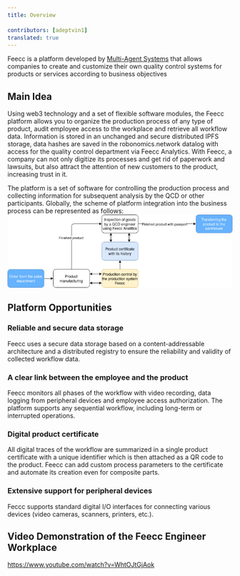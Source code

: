 ```yaml
---
title: Overview
 
contributors: [adeptvin1]
translated: true
---
```


Feecc is a platform developed by [Multi-Agent Systems](http://multi-agent.io) that allows companies to create and customize their own quality control systems for products or services according to business objectives

## Main Idea
Using web3 technology and a set of flexible software modules, the Feecc platform allows you to organize the production process of any type of product, audit employee access to the workplace and retrieve all workflow data. Information is stored in an unchanged and secure distributed IPFS storage, data hashes are saved in the robonomics.network datalog with access for the quality control department via Feecc Analytics. With Feecc, a company can not only digitize its processes and get rid of paperwork and lawsuits, but also attract the attention of new customers to the product, increasing trust in it.

The platform is a set of software for controlling the production process and collecting information for subsequent analysis by the QCD or other participants. Globally, the scheme of platform integration into the business process can be represented as follows:
![business_schema](../images/feecc-system-overview/business_schema_eng.jpg)

## Platform Opportunities

### Reliable and secure data storage
Feecc uses a secure data storage based on a content-addressable architecture and a distributed registry to ensure the reliability and validity of collected workflow data.

### A clear link between the employee and the product
Feecc monitors all phases of the workflow with video recording, data logging from peripheral devices and employee access authorization. The platform supports any sequential workflow, including long-term or interrupted operations.

### Digital product certificate
All digital traces of the workflow are summarized in a single product certificate with a unique identifier which is then attached as a QR code to the product. Feecc can add custom process parameters to the certificate and automate its creation even for composite parts.

### Extensive support for peripheral devices
Feccc supports standard digital I/O interfaces for connecting various devices (video cameras, scanners, printers, etc.).

## Video Demonstration of the Feecc Engineer Workplace
https://www.youtube.com/watch?v=WhtOJtGjAok